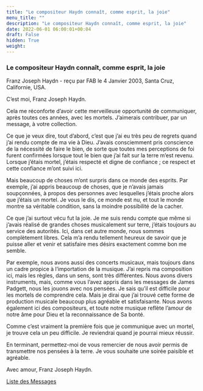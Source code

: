 ```yaml
---
title: "Le compositeur Haydn connaît, comme esprit, la joie"
menu_title: ""
description: "Le compositeur Haydn connaît, comme esprit, la joie"
date: 2022-06-01 06:00:01+00:04
draft: False
hidden: True
weight:
---
```

### Le compositeur Haydn connaît, comme esprit, la joie

Franz Joseph Haydn - reçu par FAB le 4 Janvier 2003, Santa Cruz, Californie, USA.

C’est moi, Franz Joseph Haydn.

Cela me réconforte d’avoir cette merveilleuse opportunité de communiquer, après toutes ces années, avec les mortels. J’aimerais contribuer, par un message, à votre collection.

Ce que je veux dire, tout d’abord, c’est que j’ai eu très peu de regrets quand j’ai rendu compte de ma vie à Dieu. J’avais consciemment pris conscience de la nécessité de faire le bien, de sorte que toutes mes perceptions de foi furent confirmées lorsque tout le bien que j’ai fait sur la terre m’est revenu. Lorsque j’étais mortel, j’étais respecté et digne de confiance ; ce respect et cette confiance m’ont suivi ici.

Mais beaucoup de choses m’ont surpris dans ce monde des esprits. Par exemple, j’ai appris beaucoup de choses, que je n’avais jamais soupçonnées, à propos des personnes avec lesquelles j’étais proche alors que j’étais un mortel. Je vous le dis, ce monde est nu, et tout le monde montre sa véritable condition, sans la moindre possibilité de la cacher.

Ce que j’ai surtout vécu fut la joie. Je me suis rendu compte que même si j’avais réalisé de grandes choses musicalement sur terre, j’étais toujours au service des autorités. Ici, dans cet autre monde, nous sommes complètement libres. Cela m’a rendu tellement heureux de savoir que je puisse aller et venir et satisfaire mes désirs exactement comme bon me semble.

Par exemple, nous avons aussi des concerts musicaux, mais toujours dans un cadre propice à l’importation de la musique. J’ai repris ma composition ici, mais les règles, dans un sens, sont très différentes. Nous avons divers instruments, mais, comme vous l’avez appris dans les messages de James Padgett, nous les jouons avec nos pensées. Je sais qu’il est difficile pour les mortels de comprendre cela. Mais je dirai que j’ai trouvé cette forme de production musicale beaucoup plus agréable et satisfaisante. Nous avons également ici des compositeurs, et toute notre musique reflète l’amour de  notre âme pour Dieu et la reconnaissance de Sa bonté.

Comme c’est vraiment la première fois que je communique avec un mortel, je trouve cela un peu difficile. Je reviendrai quand je pourrai mieux réussir.

En terminant, permettez-moi de vous remercier de nous avoir permis de transmettre nos pensées à la terre. Je vous souhaite une soirée paisible et agréable.

Avec amour, Franz Joseph Haydn.

[Liste des Messages](/fr-contemporary-messages/fr-contemporary-messages-by-date-order/fr-contemporary-messages-2003)
